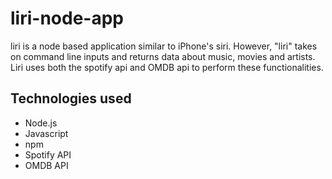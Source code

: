 # liri-node-app

liri is a node based application similar to iPhone's siri. However, "liri" takes on command line inputs and returns data about music, movies
and artists. Liri uses both the spotify api and OMDB api to perform these functionalities. 

## Technologies used 

- Node.js
- Javascript 
- npm
- Spotify API
- OMDB API 







